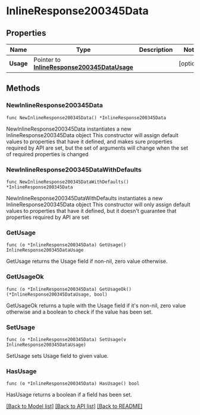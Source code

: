 # InlineResponse200345Data

## Properties

Name | Type | Description | Notes
------------ | ------------- | ------------- | -------------
**Usage** | Pointer to [**InlineResponse200345DataUsage**](InlineResponse200345DataUsage.md) |  | [optional] 

## Methods

### NewInlineResponse200345Data

`func NewInlineResponse200345Data() *InlineResponse200345Data`

NewInlineResponse200345Data instantiates a new InlineResponse200345Data object
This constructor will assign default values to properties that have it defined,
and makes sure properties required by API are set, but the set of arguments
will change when the set of required properties is changed

### NewInlineResponse200345DataWithDefaults

`func NewInlineResponse200345DataWithDefaults() *InlineResponse200345Data`

NewInlineResponse200345DataWithDefaults instantiates a new InlineResponse200345Data object
This constructor will only assign default values to properties that have it defined,
but it doesn't guarantee that properties required by API are set

### GetUsage

`func (o *InlineResponse200345Data) GetUsage() InlineResponse200345DataUsage`

GetUsage returns the Usage field if non-nil, zero value otherwise.

### GetUsageOk

`func (o *InlineResponse200345Data) GetUsageOk() (*InlineResponse200345DataUsage, bool)`

GetUsageOk returns a tuple with the Usage field if it's non-nil, zero value otherwise
and a boolean to check if the value has been set.

### SetUsage

`func (o *InlineResponse200345Data) SetUsage(v InlineResponse200345DataUsage)`

SetUsage sets Usage field to given value.

### HasUsage

`func (o *InlineResponse200345Data) HasUsage() bool`

HasUsage returns a boolean if a field has been set.


[[Back to Model list]](../README.md#documentation-for-models) [[Back to API list]](../README.md#documentation-for-api-endpoints) [[Back to README]](../README.md)


